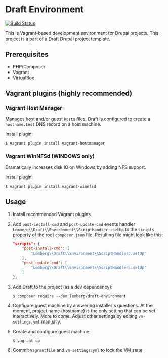 # Draft Environment

[![Build Status](https://travis-ci.org/lemberg/draft-environment.svg?branch=1.x.x)](https://travis-ci.org/lemberg/draft-environment)

This is Vagrant-based development environment for Drupal projects. This project is a part of a [Draft](https://github.com/lemberg/draft-template) Drupal project template.

## Prerequisites

- PHP/Composer
- Vagrant
- VirtualBox

## Vagrant plugins (highly recommended)

### Vagrant Host Manager

Manages host and/or guest `hosts` files. Draft is configured to create a `hostname.test` DNS record on a host machine.

Install plugin:

```
$ vagrant plugin install vagrant-hostmanager
```

### Vagrant WinNFSd (WINDOWS only)

Dramatically increases disk IO on Windows by adding NFS support.

Install plugin:

```
$ vagrant plugin install vagrant-winnfsd
```

## Usage

1. Install recommended Vagrant plugins

1. Add `post-install-cmd` and `post-update-cmd` events handler `Lemberg\\Draft\\Environment\\ScriptHandler::setUp` to the `scripts` property of the root `composer.json` file. Resulting file might look like this:

    ```json
    "scripts": {
        "post-install-cmd": [
            "Lemberg\\Draft\\Environment\\ScriptHandler::setUp"
        ],
        "post-update-cmd": [
            "Lemberg\\Draft\\Environment\\ScriptHandler::setUp"
        ]
    },
    ```

1. Add Draft to the project (as a dev dependency): 

   ```
   $ composer require --dev lemberg/draft-environment
   ```

1. Configure guest machine by answering installer's questions. At the moment, project name (hostname) is the only setting that can be set interactively. More to come. Adjust other settings by editing `vm-settings.yml` manually.

1. Create and configure guest machine:

   ```
   $ vagrant up
   ```

1. Commit `Vagrantfile` and `vm-settings.yml` to lock the VM state

